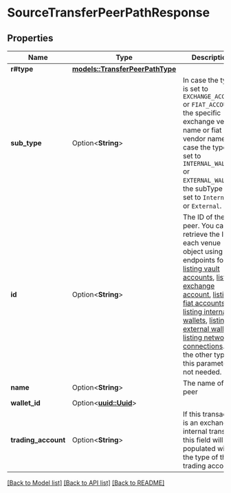 # SourceTransferPeerPathResponse

## Properties

Name | Type | Description | Notes
------------ | ------------- | ------------- | -------------
**r#type** | [**models::TransferPeerPathType**](TransferPeerPathType.md) |  | 
**sub_type** | Option<**String**> | In case the type is set to `EXCHANGE_ACCOUNT` or `FIAT_ACCOUNT`, the specific exchange vendor name or fiat vendor name. In case the type is set to `INTERNAL_WALLET` or `EXTERNAL_WALLET`, the subType is set to `Internal` or `External`. | [optional]
**id** | Option<**String**> | The ID of the peer. You can retrieve the ID of each venue object using the endpoints for [listing vault accounts](https://developers.fireblocks.com/reference/get_vault-accounts-paged), [listing exchange account](https://developers.fireblocks.com/reference/get_exchange-accounts), [listing fiat accounts](https://developers.fireblocks.com/reference/get_fiat-accounts), [listing internal wallets](https://developers.fireblocks.com/reference/get_internal-wallets), [listing external wallets](https://developers.fireblocks.com/reference/get_external-wallets), [listing network connections](https://developers.fireblocks.com/reference/get_network-connections). For the other types, this parameter is not needed. | [optional]
**name** | Option<**String**> | The name of the peer | [optional]
**wallet_id** | Option<[**uuid::Uuid**](uuid::Uuid.md)> |  | [optional]
**trading_account** | Option<**String**> | If this transaction is an exchange internal transfer, this field will be populated with the type of that trading account. | [optional]

[[Back to Model list]](../README.md#documentation-for-models) [[Back to API list]](../README.md#documentation-for-api-endpoints) [[Back to README]](../README.md)


